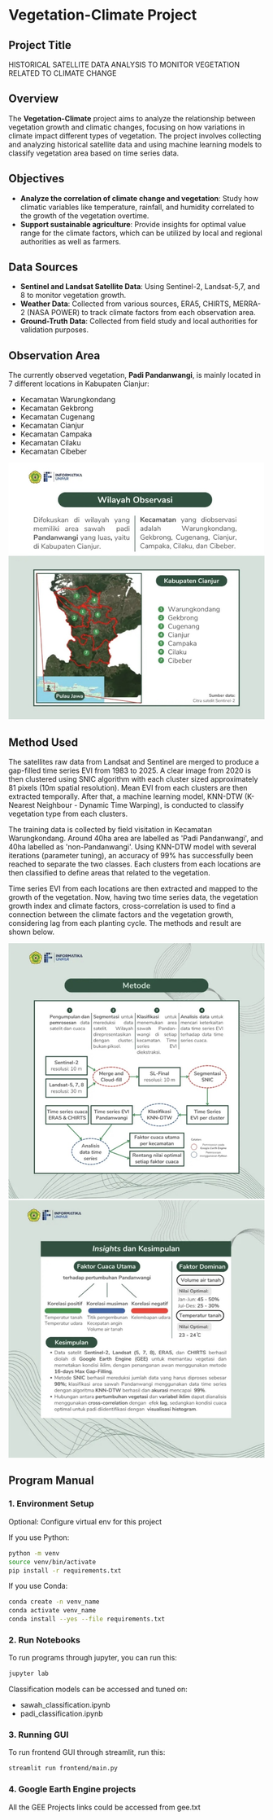 # Vegetation-Climate Project

## Project Title
HISTORICAL SATELLITE DATA ANALYSIS TO MONITOR VEGETATION RELATED TO CLIMATE CHANGE

## Overview
The **Vegetation-Climate** project aims to analyze the relationship between vegetation growth and climatic changes, focusing on how variations in climate impact different types of vegetation. The project involves collecting and analyzing historical satellite data and using machine learning models to classify vegetation area based on time series data.

## Objectives
- **Analyze the correlation of climate change and vegetation**: Study how climatic variables like temperature, rainfall, and humidity correlated to the growth of the vegetation overtime.
- **Support sustainable agriculture**: Provide insights for optimal value range for the climate factors, which can be utilized by local and regional authorities as well as farmers.

## Data Sources
- **Sentinel and Landsat Satellite Data**: Using Sentinel-2, Landsat-5,7, and 8 to monitor vegetation growth.
- **Weather Data**: Collected from various sources, ERA5, CHIRTS, MERRA-2 (NASA POWER) to track climate factors from each observation area.
- **Ground-Truth Data**: Collected from field study and local authorities for validation purposes.

## Observation Area
The currently observed vegetation, **Padi Pandanwangi**, is mainly located in 7 different locations in Kabupaten Cianjur:
- Kecamatan Warungkondang
- Kecamatan Gekbrong
- Kecamatan Cugenang
- Kecamatan Cianjur
- Kecamatan Campaka
- Kecamatan Cilaku
- Kecamatan Cibeber

![Lokasi](markdown/lokasi.jpg)

## Method Used
The satellites raw data from Landsat and Sentinel are merged to produce a gap-filled time series EVI from 1983 to 2025. A clear image from 2020 is then clustered using SNIC algorithm with each cluster sized approximately 81 pixels (10m spatial resolution). Mean EVI from each clusters are then extracted temporally. After that, a machine learning model, KNN-DTW (K-Nearest Neighbour - Dynamic Time Warping), is conducted to classify vegetation type from each clusters.

The training data is collected by field visitation in Kecamatan Warungkondang. Around 40ha area are labelled as 'Padi Pandanwangi', and 40ha labelled as 'non-Pandanwangi'. Using KNN-DTW model with several iterations (parameter tuning), an accuracy of 99% has successfully been reached to separate the two classes. Each clusters from each locations are then classified to define areas that related to the vegetation.

Time series EVI from each locations are then extracted and mapped to the growth of the vegetation. Now, having two time series data, the vegetation growth index and climate factors, cross-correlation is used to find a connection between the climate factors and the vegetation growth, considering lag from each planting cycle. The methods and result are shown below.

![Lokasi](markdown/metode.jpg)
![Lokasi](markdown/kesimpulan.jpg)


## Program Manual

### 1. Environment Setup
Optional: Configure virtual env for this project

If you use Python:

```bash
python -m venv
source venv/bin/activate
pip install -r requirements.txt
```

If you use Conda:
```bash
conda create -n venv_name
conda activate venv_name
conda install --yes --file requirements.txt
```
### 2. Run Notebooks

To run programs through jupyter, you can run this:
```bash
jupyter lab
```

Classification models can be accessed and tuned on:
- sawah_classification.ipynb
- padi_classification.ipynb


### 3. Running GUI

To run frontend GUI through streamlit, run this:
```bash
streamlit run frontend/main.py
```

### 4. Google Earth Engine projects 

All the GEE Projects links could be accessed from gee.txt